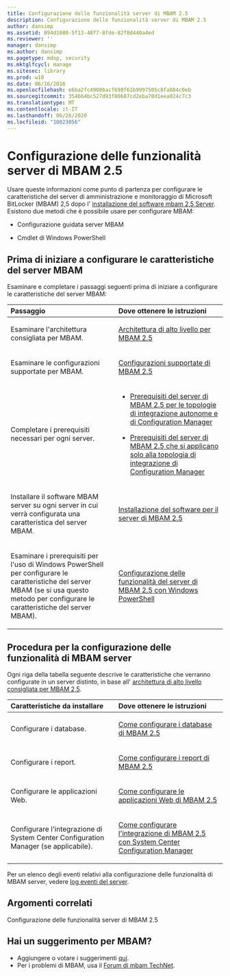 ```yaml
---
title: Configurazione delle funzionalità server di MBAM 2.5
description: Configurazione delle funzionalità server di MBAM 2.5
author: dansimp
ms.assetid: 894d1080-5f13-48f7-8fde-82f8d440a4ed
ms.reviewer: ''
manager: dansimp
ms.author: dansimp
ms.pagetype: mdop, security
ms.mktglfcycl: manage
ms.sitesec: library
ms.prod: w10
ms.date: 06/16/2016
ms.openlocfilehash: e6ba2fc49086acf698f61b9997505c8fa884c0eb
ms.sourcegitcommit: 354664bc527d93f80687cd2eba70d1eea024c7c3
ms.translationtype: MT
ms.contentlocale: it-IT
ms.lasthandoff: 06/26/2020
ms.locfileid: "10823056"
---
```

# Configurazione delle funzionalità server di MBAM 2.5


Usare queste informazioni come punto di partenza per configurare le caratteristiche del server di amministrazione e monitoraggio di Microsoft BitLocker (MBAM) 2,5 dopo l' [installazione del software mbam 2,5 Server](installing-the-mbam-25-server-software.md). Esistono due metodi che è possibile usare per configurare MBAM:

-   Configurazione guidata server MBAM

-   Cmdlet di Windows PowerShell

## Prima di iniziare a configurare le caratteristiche del server MBAM


Esaminare e completare i passaggi seguenti prima di iniziare a configurare le caratteristiche del server MBAM:

<table>
<colgroup>
<col width="50%" />
<col width="50%" />
</colgroup>
<thead>
<tr class="header">
<th align="left">Passaggio</th>
<th align="left">Dove ottenere le istruzioni</th>
</tr>
</thead>
<tbody>
<tr class="odd">
<td align="left"><p>Esaminare l'architettura consigliata per MBAM.</p></td>
<td align="left"><p><a href="high-level-architecture-for-mbam-25.md" data-raw-source="[High-Level Architecture for MBAM 2.5](high-level-architecture-for-mbam-25.md)">Architettura di alto livello per MBAM 2.5</a></p></td>
</tr>
<tr class="even">
<td align="left"><p>Esaminare le configurazioni supportate per MBAM.</p></td>
<td align="left"><p><a href="mbam-25-supported-configurations.md" data-raw-source="[MBAM 2.5 Supported Configurations](mbam-25-supported-configurations.md)">Configurazioni supportate di MBAM 2.5</a></p></td>
</tr>
<tr class="odd">
<td align="left"><p>Completare i prerequisiti necessari per ogni server.</p></td>
<td align="left"><ul>
<li><p><a href="mbam-25-server-prerequisites-for-stand-alone-and-configuration-manager-integration-topologies.md" data-raw-source="[MBAM 2.5 Server Prerequisites for Stand-alone and Configuration Manager Integration Topologies](mbam-25-server-prerequisites-for-stand-alone-and-configuration-manager-integration-topologies.md)">Prerequisiti del server di MBAM 2.5 per le topologie di integrazione autonome e di Configuration Manager</a></p></li>
<li><p><a href="mbam-25-server-prerequisites-that-apply-only-to-the-configuration-manager-integration-topology.md" data-raw-source="[MBAM 2.5 Server Prerequisites that Apply Only to the Configuration Manager Integration Topology](mbam-25-server-prerequisites-that-apply-only-to-the-configuration-manager-integration-topology.md)">Prerequisiti del server di MBAM 2.5 che si applicano solo alla topologia di integrazione di Configuration Manager</a></p></li>
</ul></td>
</tr>
<tr class="even">
<td align="left"><p>Installare il software MBAM server su ogni server in cui verrà configurata una caratteristica del server MBAM.</p></td>
<td align="left"><p><a href="installing-the-mbam-25-server-software.md" data-raw-source="[Installing the MBAM 2.5 Server Software](installing-the-mbam-25-server-software.md)">Installazione del software per il server di MBAM 2.5</a></p></td>
</tr>
<tr class="odd">
<td align="left"><p>Esaminare i prerequisiti per l'uso di Windows PowerShell per configurare le caratteristiche del server MBAM (se si usa questo metodo per configurare le caratteristiche del server MBAM).</p></td>
<td align="left"><p><a href="configuring-mbam-25-server-features-by-using-windows-powershell.md" data-raw-source="[Configuring MBAM 2.5 Server Features by Using Windows PowerShell](configuring-mbam-25-server-features-by-using-windows-powershell.md)">Configurazione delle funzionalità del server di MBAM 2.5 con Windows PowerShell</a></p></td>
</tr>
</tbody>
</table>

 

## Procedura per la configurazione delle funzionalità di MBAM server


Ogni riga della tabella seguente descrive le caratteristiche che verranno configurate in un server distinto, in base all' [architettura di alto livello consigliata per MBAM 2,5](high-level-architecture-for-mbam-25.md).

<table>
<colgroup>
<col width="50%" />
<col width="50%" />
</colgroup>
<thead>
<tr class="header">
<th align="left">Caratteristiche da installare</th>
<th align="left">Dove ottenere le istruzioni</th>
</tr>
</thead>
<tbody>
<tr class="odd">
<td align="left"><p>Configurare i database.</p></td>
<td align="left"><p><a href="how-to-configure-the-mbam-25-databases.md" data-raw-source="[How to Configure the MBAM 2.5 Databases](how-to-configure-the-mbam-25-databases.md)">Come configurare i database di MBAM 2.5</a></p></td>
</tr>
<tr class="even">
<td align="left"><p>Configurare i report.</p></td>
<td align="left"><p><a href="how-to-configure-the-mbam-25-reports.md" data-raw-source="[How to Configure the MBAM 2.5 Reports](how-to-configure-the-mbam-25-reports.md)">Come configurare i report di MBAM 2.5</a></p></td>
</tr>
<tr class="odd">
<td align="left"><p>Configurare le applicazioni Web.</p></td>
<td align="left"><p><a href="how-to-configure-the-mbam-25-web-applications.md" data-raw-source="[How to Configure the MBAM 2.5 Web Applications](how-to-configure-the-mbam-25-web-applications.md)">Come configurare le applicazioni Web di MBAM 2.5</a></p></td>
</tr>
<tr class="even">
<td align="left"><p>Configurare l'integrazione di System Center Configuration Manager (se applicabile).</p></td>
<td align="left"><p><a href="how-to-configure-the-mbam-25-system-center-configuration-manager-integration.md" data-raw-source="[How to Configure the MBAM 2.5 System Center Configuration Manager Integration](how-to-configure-the-mbam-25-system-center-configuration-manager-integration.md)">Come configurare l'integrazione di MBAM 2.5 con System Center Configuration Manager</a></p></td>
</tr>
</tbody>
</table>

 

Per un elenco degli eventi relativi alla configurazione delle funzionalità di MBAM server, vedere [log eventi del server](server-event-logs.md).



## Argomenti correlati


Configurazione delle funzionalità server di MBAM 2.5
 

 
## Hai un suggerimento per MBAM?
- Aggiungere o votare i suggerimenti [qui](http://mbam.uservoice.com/forums/268571-microsoft-bitlocker-administration-and-monitoring). 
- Per i problemi di MBAM, usa il [Forum di mbam TechNet](https://social.technet.microsoft.com/Forums/home?forum=mdopmbam).




